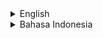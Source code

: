 <details>
<summary>English</summary>

# rf_blog_cms - Node.js Blogging CMS

## What is This Software?

rf_blog_cms is a Node.js Blogging CMS.

## How It Works

This application works like a typical CRUD, but there are some additional features such as a menu designer and a tags editor.

## How to Try This Code

### How to Try server-mongoose

To try the server-mongoose code, navigate to the server-mongoose folder via the command line.

Next, create a .env file inside the folder.

Then, configure the database settings and other configurations in the .env file based on .env-example.

The server-mongoose code requires MongoDB, so make sure you have installed it and created the database as per the previous configuration.

Next, run:

```
npm install
```

Then, run:

```
npm run dev
```

Finally, open your browser to the address listed in the BASE_URL in the .env file.

### How to Try server-knex

To try the server-knex code, create a .env file inside the folder.

Then, fill in the .env file based on .env-example. Here you can change the port, environment, and database details.

The server-knex code requires MySQL, so make sure you have installed it and created the database according to the configuration.

Now, make sure you are inside the server-knex folder.

Next, run:

```
npm install
```

Then, run:

```
npm run db:refresh
```

Then, run:

```
npm run dev
```

Finally, open your browser to the address listed in the BASE_URL in the .env file.

Default admin login:

```
username: admin@example.com
password: admin
```

## Freelance Worker Link

- https://projects.co.id/public/browse_users/view/99bc11/rakifsul

</details>

<details>
<summary>Bahasa Indonesia</summary>

# rf_blog_cms - Aplikasi Node.js Blogging CMS

## Software Apakah Ini?

rf_blog_cms adalah Node.js Blogging CMS.

## Cara Kerja

Aplikasi ini bekerja seperti CRUD pada umumnya, hanya saja ada beberapa fitur tambahan seperti menu designer dan tags editor.

## Cara Mencoba Kode Ini

### Cara Mencoba server-mongoose

Untuk mencoba kode server-mongoose, masuk ke dalam folder server-mongoose via command line.

Selanjutnya, buat file .env di dalam foldernya.

Selanjutnya, konfigurasi database setting dan lainnya di file .env sesuai dengan .env-example.

Kode server-mongoose membutuhkan MongoDB, jadi pastikan Anda telah menginstallnya dan membuat databasenya sesuai konfigurasi tadi.

Selanjutnya, jalankan:

```
npm install
```

Selanjutnya, jalankan:

```
npm run dev
```

Terakhir, buka browser Anda ke alamat yang tertera di BASE_URL yang ada di .env.

### Cara Mencoba server-knex

Untuk mencoba kode server-knex, buat file .env di dalam foldernya.

Selanjutnya, isi .env sesuai .env-example. Di sini Anda bisa mengubah port, environment, dan detail database.

Kode server-knex membutuhkan MySQL, jadi pastikan Anda telah menginstallnya dan membuat databasenya sesuai konfigurasi tadi.

Sekarang, pastikan Anda berada dalam folder server-knex.

Selanjutnya, jalankan:

```
npm install
```

Selanjutnya, jalankan:

```
npm run db:refresh
```

Selanjutnya, jalankan:

```
npm run dev
```

Terakhir, buka browser Anda ke alamat yang tertera di BASE_URL yang ada di .env.

Default admin login:

```
username: admin@example.com
password: admin
```

## Freelance Worker Link

- https://projects.co.id/public/browse_users/view/99bc11/rakifsul

</details>

